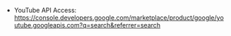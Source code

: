 - YouTube API Access: https://console.developers.google.com/marketplace/product/google/youtube.googleapis.com?q=search&referrer=search
